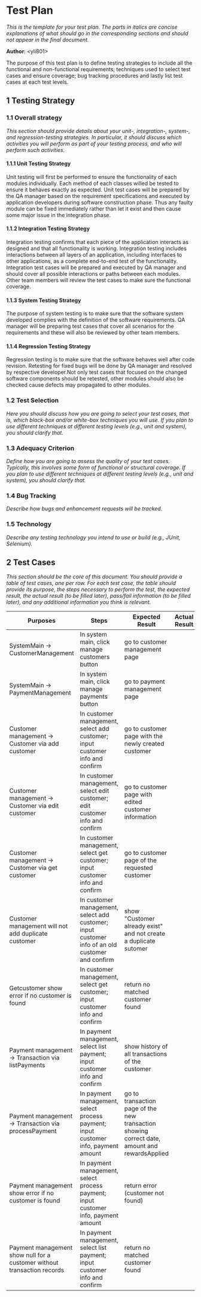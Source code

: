 # Test Plan

*This is the template for your test plan. The parts in italics are concise explanations of what should go in the
corresponding sections and should not appear in the final document.*

**Author**: \<yli801\>

The purpose of this test plan is to define testing strategies to include all the functional and non-functional
requirements; techniques used to select test cases and ensure coverage; bug tracking procedures and lastly list test cases at each test levels.

## 1 Testing Strategy

### 1.1 Overall strategy

*This section should provide details about your unit-, integration-, system-, and regression-testing strategies.
In particular, it should discuss which activities you will perform as part of your testing process, and who will
perform such activities.*

#### 1.1.1 Unit Testing Strategy

Unit testing will first be performed to ensure the functionality of each modules individually. Each method of each
classes willed be tested to ensure it behaves exactly as expected. Unit test cases will be prepared by the QA manager
based on the requirement specifications and executed by application developers during software construction phase.
Thus any faulty module can be fixed immediately rather than let it exist and then cause some major issue in the
integration phase.


#### 1.1.2 Integration Testing Strategy

Integration testing confirms that each piece of the application interacts as designed and that all functionality is
working. Integration testing includes interactions between all layers of an application, including interfaces to other
applications, as a complete end-to-end test of the functionality. Integration test cases will be prepared and executed
by QA manager and should cover all possible interactions or paths between each modules. Other team members will review
the test cases to make sure the functional coverage.


#### 1.1.3 System Testing Strategy

The purpose of system testing is to make sure that the software system developed complies with the definition of the
software requirements. QA manager will be preparing test cases that cover all scenarios for the requirements and these
will also be reviewed by other team members.

#### 1.1.4 Regression Testing Strategy

Regression testing is to make sure that the software behaves well after code revision. Retesting for fixed bugs will be
done by QA manager and resolved by respective developer.Not only test cases that focused on the changed software
components should be retested, other modules should also be checked cause defects may propagated to other modules. 


### 1.2 Test Selection

*Here you should discuss how you are going to select your test cases, that is, which black-box and/or white-box
techniques you will use. If you plan to use different techniques at different testing levels (e.g., unit and system),
you should clarify that.*

### 1.3 Adequacy Criterion

*Define how you are going to assess the quality of your test cases. Typically, this involves some form of functional or
structural coverage. If you plan to use different techniques at different testing levels (e.g., unit and system), you
should clarify that.*

### 1.4 Bug Tracking

*Describe how bugs and enhancement requests will be tracked.*

### 1.5 Technology

*Describe any testing technology you intend to use or build (e.g., JUnit, Selenium).*

## 2 Test Cases

*This section should be the core of this document. You should provide a table of test cases, one per row. For each test
case, the table should provide its purpose, the steps necessary to perform the test, the expected result, the actual
result (to be filled later), pass/fail information (to be filled later), and any additional information you think is
relevant.*

| Purposes | Steps | Expected Result | Actual Result | Pass/Fail |
|-------------------------------------------------------------------------|-------------------------------------------------------------------------------------------------|-----------------------------------------------------------------------------------------------|---------------|-----------|
| SystemMain -> CustomerManagement | In system main, click manage customers button | go to customer management page |  |  |
| SystemMain -> PaymentManagement | In system main, click manage payments button | go to payment management page |  |  |
| Customer management -> Customer via add customer | In customer management, select add customer; input customer info and confirm | go to customer page with the newly created customer |  |  |
| Customer management -> Customer via edit customer | In customer management, select edit customer; edit customer info and confirm | go to customer page with edited customer information |  |  |
| Customer management -> Customer via get customer | In customer management, select get customer; input customer info and confirm | go to customer page of the requested customer |  |  |
| Customer management will not add duplicate customer | In customer management, select add customer; input customer info of an old customer and confirm | show "Customer already exist" and not create a duplicate sutomer |  |  |
| Getcustomer show error if no customer is found | In customer management, select get customer; input customer info and confirm | return no matched customer found |  |  |
| Payment management -> Transaction via listPayments | In payment management, select list payment; input customer info and confirm | show history of all transactions of the customer |  |  |
| Payment management -> Transaction via processPayment | In payment management, select process payment; input customer info, payment amount | go to transaction page of the new transaction showing correct date, amount and rewardsApplied |  |  |
| Payment management show error if no customer is found | In payment management, select process payment; input customer info, payment amount | return error (customer not found) |  |  |
| Payment management show null for a customer without transaction records | In payment management, select list payment; input customer info and confirm | return no matched customer found |  |  |